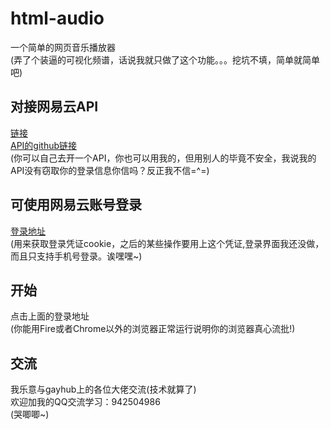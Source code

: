 # html-audio
一个简单的网页音乐播放器<br>
(弄了个装逼的可视化频谱，话说我就只做了这个功能。。。挖坑不填，简单就简单吧)<br>

## 对接网易云API
[链接](http://119.23.50.158:3000)<br>
[API的github链接](https://github.com/Binaryify/NeteaseCloudMusicApi) <br>
(你可以自己去开一个API，你也可以用我的，但用别人的毕竟不安全，我说我的API没有窃取你的登录信息你信吗？反正我不信=^=)

## 可使用网易云账号登录
[登录地址](http://119.23.50.158:3000/login.html) <br>
(用来获取登录凭证cookie，之后的某些操作要用上这个凭证,登录界面我还没做，而且只支持手机号登录。诶嘿嘿~)

## 开始
点击上面的登录地址<br>
(你能用Fire或者Chrome以外的浏览器正常运行说明你的浏览器真心流批!)

## 交流
我乐意与gayhub上的各位大佬交流(技术就算了)<br>
欢迎加我的QQ交流学习：942504986<br>
(哭唧唧~)
